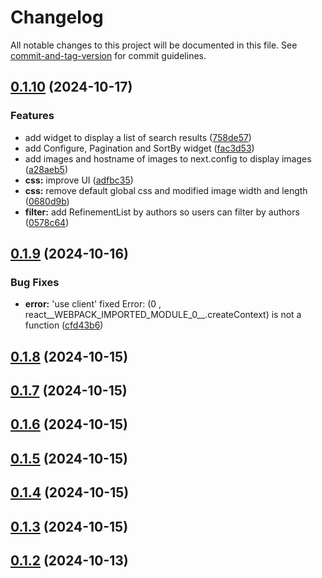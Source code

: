 # Changelog

All notable changes to this project will be documented in this file. See [commit-and-tag-version](https://github.com/absolute-version/commit-and-tag-version) for commit guidelines.

## [0.1.10](https://github.com/Farhang-Osman/typesense-search-app/compare/v0.1.9...v0.1.10) (2024-10-17)


### Features

* add <Hits> widget to display a list of search results ([758de57](https://github.com/Farhang-Osman/typesense-search-app/commit/758de575914b5b17677a5c1fb9f8c9e6c8519daa))
* add Configure, Pagination and SortBy widget ([fac3d53](https://github.com/Farhang-Osman/typesense-search-app/commit/fac3d5324eef89c676d405ec5fdbbeeedf7b4026))
* add images and hostname of images to next.config to display images ([a28aeb5](https://github.com/Farhang-Osman/typesense-search-app/commit/a28aeb50e4810b757b16fa3670b65b1ef93ba19e))
* **css:** improve UI ([adfbc35](https://github.com/Farhang-Osman/typesense-search-app/commit/adfbc350f1db5791caee216709877889bd45a965))
* **css:** remove default global css and modified image width and length ([0680d9b](https://github.com/Farhang-Osman/typesense-search-app/commit/0680d9b70cb9d77ba1e1e7f484807140b5b4950f))
* **filter:** add RefinementList by authors so users can filter by authors ([0578c64](https://github.com/Farhang-Osman/typesense-search-app/commit/0578c644008c1a5d7118eaaf525ad3b6bd93bd0a))

## [0.1.9](https://github.com/Farhang-Osman/typesense-search-app/compare/v0.1.8...v0.1.9) (2024-10-16)


### Bug Fixes

* **error:** 'use client' fixed Error: (0 , react__WEBPACK_IMPORTED_MODULE_0__.createContext) is not a function ([cfd43b6](https://github.com/Farhang-Osman/typesense-search-app/commit/cfd43b64ad6706e712feadb345704ac1df6f2817))

## [0.1.8](https://github.com/Farhang-Osman/typesense-search-app/compare/v0.1.7...v0.1.8) (2024-10-15)

## [0.1.7](https://github.com/Farhang-Osman/typesense-search-app/compare/v0.1.6...v0.1.7) (2024-10-15)

## [0.1.6](https://github.com/Farhang-Osman/typesense-search-app/compare/v0.1.5...v0.1.6) (2024-10-15)

## [0.1.5](https://github.com/Farhang-Osman/typesense-search-app/compare/v0.1.4...v0.1.5) (2024-10-15)

## [0.1.4](https://github.com/Farhang-Osman/typesense-search-app/compare/v0.1.3...v0.1.4) (2024-10-15)

## [0.1.3](https://github.com/Farhang-Osman/typesense-search-app/compare/v0.1.2...v0.1.3) (2024-10-15)

## [0.1.2](https://github.com/Farhang-Osman/typesense-search-app/compare/v0.1.1...v0.1.2) (2024-10-13)
